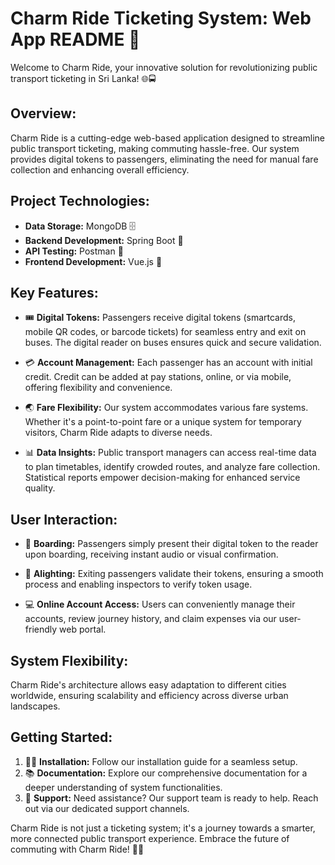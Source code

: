 # Charm Ride Ticketing System: Web App README 🎫

Welcome to Charm Ride, your innovative solution for revolutionizing public transport ticketing in Sri Lanka! 🌐🚍

## Overview:
Charm Ride is a cutting-edge web-based application designed to streamline public transport ticketing, making commuting hassle-free. Our system provides digital tokens to passengers, eliminating the need for manual fare collection and enhancing overall efficiency.

## Project Technologies:
- **Data Storage:** MongoDB 🗄️
- **Backend Development:** Spring Boot 🚀
- **API Testing:** Postman 📡
- **Frontend Development:** Vue.js 🚀


## Key Features:
- 🎟️ **Digital Tokens:** Passengers receive digital tokens (smartcards, mobile QR codes, or barcode tickets) for seamless entry and exit on buses. The digital reader on buses ensures quick and secure validation.

- 💳 **Account Management:** Each passenger has an account with initial credit. Credit can be added at pay stations, online, or via mobile, offering flexibility and convenience.

- 🌏 **Fare Flexibility:** Our system accommodates various fare systems. Whether it's a point-to-point fare or a unique system for temporary visitors, Charm Ride adapts to diverse needs.

- 📊 **Data Insights:** Public transport managers can access real-time data to plan timetables, identify crowded routes, and analyze fare collection. Statistical reports empower decision-making for enhanced service quality.

## User Interaction:
- 🚌 **Boarding:** Passengers simply present their digital token to the reader upon boarding, receiving instant audio or visual confirmation.

- 🚏 **Alighting:** Exiting passengers validate their tokens, ensuring a smooth process and enabling inspectors to verify token usage.

- 💻 **Online Account Access:** Users can conveniently manage their accounts, review journey history, and claim expenses via our user-friendly web portal.

## System Flexibility:
Charm Ride's architecture allows easy adaptation to different cities worldwide, ensuring scalability and efficiency across diverse urban landscapes.

## Getting Started:
1. 👩‍💻 **Installation:** Follow our installation guide for a seamless setup.
2. 📚 **Documentation:** Explore our comprehensive documentation for a deeper understanding of system functionalities.
3. 🤝 **Support:** Need assistance? Our support team is ready to help. Reach out via our dedicated support channels.

Charm Ride is not just a ticketing system; it's a journey towards a smarter, more connected public transport experience. Embrace the future of commuting with Charm Ride! 🚀🎉
